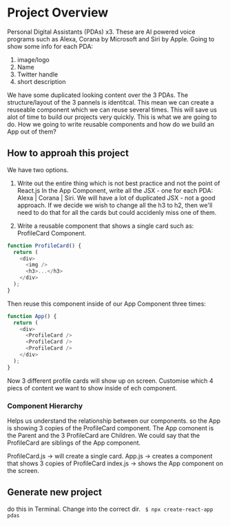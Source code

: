 # Project Overview

Personal Digital Assistants (PDAs) x3. These are AI powered voice programs such as Alexa, Corana by Microsoft and Siri by Apple. Going to show some info for each PDA:

1. image/logo
2. Name
3. Twitter handle
4. short description

We have some duplicated looking content over the 3 PDAs. The structure/layout of the 3 pannels is identitcal. This mean we can create a reuseable component which we can reuse several times. This will save us alot of time to build our projects very quickly. This is what we are going to do. How we going to write reusable components and how do we build an App out of them?

## How to approah this project

We have two options.

1. Write out the entire thing which is not best practice and not the point of React.js
   In the App Component, write all the JSX - one for each PDA: Alexa | Corana | Siri. We will have a lot of duplicated JSX - not a good approach. If we decide we wish to change all the h3 to h2, then we'll need to do that for all the cards but could accidenly miss one of them.

2. Write a reusable component that shows a single card such as: ProfileCard Component.

```js
function ProfileCard() {
  return (
    <div>
      <img />
      <h3>...</h3>
    </div>
  );
}
```

Then reuse this component inside of our App Component three times:

```js
function App() {
  return (
    <div>
      <ProfileCard />
      <ProfileCard />
      <ProfileCard />
    </div>
  );
}
```

Now 3 different profile cards will show up on screen.
Customise which 4 piecs of content we want to show inside of ech component.

### Component Hierarchy

Helps us understand the relationship between our components. so the App is showing 3 copies of the ProfileCard component. The App comonent is the Parent and the 3 ProfileCard are Children. We could say that the ProfileCard are siblings of the App component.

ProfileCard.js -> will create a single card.
App.js -> creates a component that shows 3 copies of ProfileCard
index.js -> shows the App component on the screen.

## Generate new project

do this in Terminal.
Change into the correct dir.
` $ npx create-react-app pdas`
